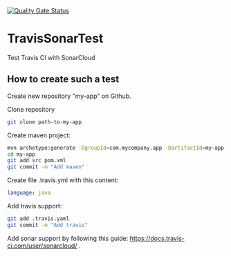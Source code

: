 [![Quality Gate Status](https://sonarcloud.io/api/project_badges/measure?project=com.example.app%3Aexample-app&metric=alert_status)](https://sonarcloud.io/dashboard?id=com.example.app%3Aexample-app)

# TravisSonarTest
Test Travis CI with SonarCloud

## How to create such a test

Create new repository "my-app" on Github.

Clone repository 

```bash
git clone path-to-my-app
```

Create maven project:

```bash
mvn archetype:generate -DgroupId=com.mycompany.app -DartifactId=my-app -DarchetypeArtifactId=maven-archetype-quickstart -DarchetypeVersion=1.4 -DinteractiveMode=false
cd my-app
git add src pom.xml
git commit -m "Add maven"
```

Create file .travis.yml with this content:

```yaml
language: java
```

Add travis support:

```bash
git add .travis.yaml
git commit -m "Add travis"
```

Add sonar support by following this guide: https://docs.travis-ci.com/user/sonarcloud/ .


